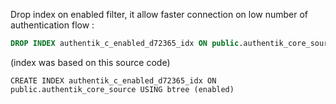 Drop index on enabled filter, it allow faster connection on low number of authentication flow :
```sql
DROP INDEX authentik_c_enabled_d72365_idx ON public.authentik_core_source 
```

(index was based on this source code)
```
CREATE INDEX authentik_c_enabled_d72365_idx ON public.authentik_core_source USING btree (enabled)
```
